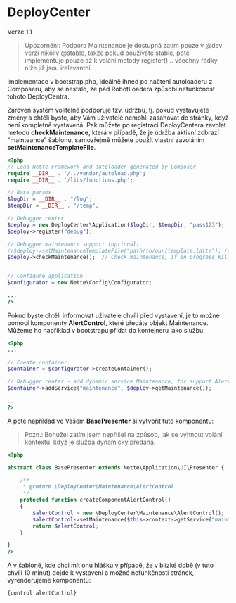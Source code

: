 DeployCenter
============
Verze 1.1

> Upozornění: Podpora Maintenance je dostupná zatím pouze v @dev verzi nikoliv @stable, takže pokud používáte
> stable, poté implementuje pouze až k volání metody register() .. všechny řádky níže již jsou irelevantní.

Implementace v bootstrap.php, ideálně ihned po načtení autoloaderu z Composeru, aby se nestalo, že pád RobotLoadera způsobí nefunkčnost tohoto DeployCentra.

Zároveň systém volitelně podporuje tzv. údržbu, tj. pokud vystavujete změny a chtěli byste, aby Vám uživatelé nemohli zasahovat do stránky, když není kompletně vystavená. 
Pak můžete po registraci DeployCentera zavolat metodu **checkMaintenance**, která v případě, že je údržba aktivní zobrazí "mainteance" šablonu, samozřejmě můžete použít vlastní zavoláním **setMaintenanceTemplateFile**.


```php
<?php
// Load Nette Framework and autoloader generated by Composer
require __DIR__ . '/../vendor/autoload.php';
require __DIR__ . '/libs/functions.php';

// Base params
$logDir = __DIR__ . "/log";
$tempDir = __DIR__ . "/temp";

// Debugger center
$deploy = new DeployCenter\Application($logDir, $tempDir, "pass123");
$deploy->register("debug");

// Debugger maintenance support (optional)
//$deploy->setMaintenanceTemplateFile("path/to/our/template.latte"); // If we want own maintenance template
$deploy->checkMaintenance();  // Check maintenance, if in progress kill page and show maintenance template


// Configure application
$configurator = new Nette\Config\Configurator;

...
?>
```

Pokud byste chtěli informovat uživatele chvíli před vystavení, je to možné pomocí komponenty **AlertControl**, které předáte objekt Maintenance.
Můžeme ho například v bootstrapu přidat do kontejneru jako službu:

```php
<?php
...

// Create container
$container = $configurator->createContainer();

// Debugger center - add dynamic service Maintenance, for support AlertControl (optional)
$container->addService("maintenance", $deploy->getMaintenance());

...
?>
```

A poté například ve Vašem **BasePresenter** si vytvořit tuto komponentu:

> Pozn.: Bohužel zatím jsem nepřišel na způsob, jak se vyhnout volání kontextu, když je služba dynamicky předaná.

```php
<?php

abstract class BasePresenter extends Nette\Application\UI\Presenter {

	/**
	 * @return \DeployCenter\Maintenance\AlertControl
	 */
	protected function createComponentAlertControl()
	{
		$alertControl = new \DeployCenter\Maintenance\AlertControl();
		$alertControl->setMaintenance($this->context->getService("maintenance"));
		return $alertControl;
	}

}
?>
```
 
A v šabloně, kde chci mít onu hlášku v případě, že v blízké době (v tuto chvíli 10 minut) dojde k vystavení a možné nefunkčnosti stránek, vyrenderujeme komponentu:

```html
{control alertControl}
```

